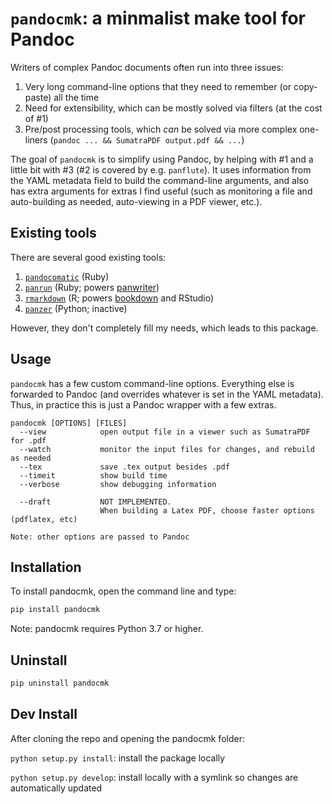 # `pandocmk`: a minmalist make tool for Pandoc

Writers of complex Pandoc documents often run into three issues:

1. Very long command-line options that they need to remember (or copy-paste) all the time
2. Need for extensibility, which can be mostly solved via filters (at the cost of #1)
3. Pre/post processing tools, which *can* be solved via more complex one-liners (`pandoc ... && SumatraPDF output.pdf && ...`)

The goal of `pandocmk` is to simplify using Pandoc, by helping with #1 and a little bit with #3 (#2 is covered by e.g. `panflute`). It uses information from the YAML metadata field to build the command-line arguments, and also has extra arguments for extras I find useful (such as monitoring a file and auto-building as needed, auto-viewing in a PDF viewer, etc.).


## Existing tools

There are several good existing tools:

1. [`pandocomatic`](https://heerdebeer.org/Software/markdown/pandocomatic/) (Ruby)
2. [`panrun`](https://github.com/mb21/panrun) (Ruby; powers [panwriter](https://panwriter.com/))
3. [`rmarkdown`](https://rmarkdown.rstudio.com/) (R; powers [bookdown](https://bookdown.org/) and RStudio)
4. [`panzer`](https://github.com/msprev/panzer) (Python; inactive)

However, they don't completely fill my needs, which leads to this package.


## Usage

`pandocmk` has a few custom command-line options. Everything else is forwarded to Pandoc (and overrides whatever is set in the YAML metadata). Thus, in practice this is just a Pandoc wrapper with a few extras.

```
pandocmk [OPTIONS] [FILES]
  --view			open output file in a viewer such as SumatraPDF for .pdf
  --watch			monitor the input files for changes, and rebuild as needed
  --tex				save .tex output besides .pdf
  --timeit			show build time
  --verbose			show debugging information

  --draft			NOT IMPLEMENTED.
                    When building a Latex PDF, choose faster options (pdflatex, etc)

Note: other options are passed to Pandoc
```


## Installation

To install pandocmk, open the command line and type:

```bash
pip install pandocmk
```

Note: pandocmk requires Python 3.7 or higher.

## Uninstall

```bash
pip uninstall pandocmk
```

## Dev Install

After cloning the repo and opening the pandocmk folder:

`python setup.py install`: install the package locally

`python setup.py develop`: install locally with a symlink so changes are automatically updated
